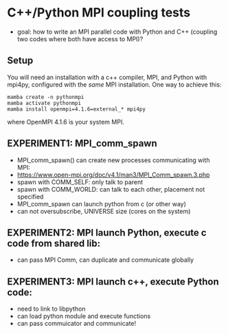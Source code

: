 # C++/Python MPI coupling tests

- goal: how to write an MPI parallel code with Python and C++ (coupling two codes where both have access to MPI)?

## Setup

You will need an installation with a c++ compiler, MPI, and Python with mpi4py, configured with the *same* MPI installation. One way to achieve this:

```
mamba create -n pythonmpi
mamba activate pythonmpi
mamba install openmpi=4.1.6=external_* mpi4py
```
where OpenMPI 4.1.6 is your system MPI.


## **EXPERIMENT1:** MPI_comm_spawn

- MPI_comm_spawn() can create new processes communicating with MPI:
- https://www.open-mpi.org/doc/v4.1/man3/MPI_Comm_spawn.3.php
- spawn with COMM_SELF: only talk to parent
- spawn with COMM_WORLD: can talk to each other, placement not specified
- MPI_comm_spawn can launch python from c (or other way)
- can not oversubscribe, UNIVERSE size (cores on the system)


## **EXPERIMENT2:** MPI launch Python, execute c code from shared lib:

- can pass MPI Comm, can duplicate and communicate globally

## **EXPERIMENT3:** MPI launch c++, execute Python code:

- need to link to libpython
- can load python module and execute functions
- can pass commuicator and communicate!

